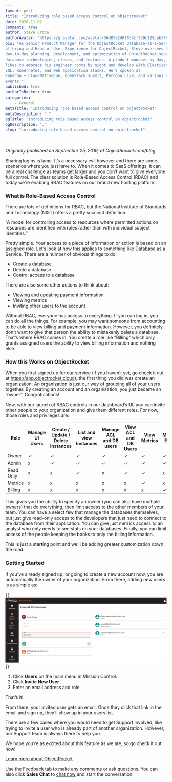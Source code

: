 ```yaml
---
layout: post
title: "Introducing role based access control on objectrocket"
date: 2020-11-02
comments: true
author: Steve Croce
authorAvatar: 'https://gravatar.com/avatar/56d03e2d0f853cff39c129cab3761d49'
bio: "As Senior Product Manager for the ObjectRocket Database-as-a-Service
offering and Head of User Experience for ObjectRocket, Steve oversees the
day-to-day planning, development, and optimization of ObjectRocket-supported
database technologies, clouds, and features. A product manager by day, he still
likes to embrace his engineer roots by night and develop with Elasticsearch,
SQL, Kubernetes, and web application stacks. He's spoken at
KubeCon + CloudNativeCon, OpenStack summit, Percona Live, and various Rackspace
events."
published: true
authorIsRacker: true
categories:
    - General
metaTitle: "Introducing role based access control on objectrocket"
metaDescription: "."
ogTitle: "Introducing role based access control on objectrocket"
ogDescription: "."
slug: "introducing-role-based-access-control-on-objectrocket"

---
```

*Originally published on September 25, 2019, at ObjectRocket.com/blog*

Sharing logins is lame. It’s a necessary evil however and there are some scenarios where you just have to.
When it comes to SaaS offerings, it can be a real challenge as teams get larger and you don’t want to
give everyone full control. The clear solution is Role-Based Access Control (RBAC) and today we’re
enabling RBAC features on our brand new hosting platform.

<!--more-->

### What is Role-Based Access Control

There are lots of definitions for RBAC, but the National Institute of Standards and Technology (NIST) offers a pretty succinct definition:

“A model for controlling access to resources where permitted actions on resources are identified
with roles rather than with individual subject identities.”

Pretty simple. Your access to a piece of information or action is based on an assigned role.
Let’s look at how this applies to something like Database as a Service. There are a number of
obvious things to do:

- Create a database
- Delete a database
- Control access to a database

There are also some other actions to think about:

- Viewing and updating payment information
- Viewing metrics
- Inviting other users to the account

Without RBAC, everyone has access to everything. If you can log in, you can do all the things.
For example, you may want someone from accounting to be able to view billing and payment
information. However, you definitely don’t want to give that person the ability to mistakenly
delete a database. That’s where RBAC comes in. You create a role like “Billing”
which only grants assigned users the ability to view billing information
and nothing else.

### How this Works on ObjectRocket

When you first signed up for our service (if you haven’t yet, go check it out at https://app.objectrocket.cloud),
the first thing you did was create an organization. An organization is just our way of grouping all of your users together.
By creating an account and an organization, you just became an “owner”. Congratulations!

Now, with our launch of RBAC controls in our dashboard’s UI, you can invite other people to your organization
and give them different roles. For now, those roles and privileges are:

<table>
  <tr>
    <th>Role</th>
    <th>Manage UI Users</th>
    <th>Create / Update / Delete Instances</th>
    <th>List and view Instances</th>
    <th>Manage ACL and DB users</th>
    <th>View ACL and DB Users</th>
    <th>View Metrics</th>
    <th>Manage Billing</th>
  </tr>
  <tr>
    <td>Owner</td>
    <td>✓</td>
    <td>✓</td>
    <td>✓</td>
    <td>✓</td>
    <td>✓</td>
    <td>✓</td>
    <td>✓</td>
  </tr>
  <tr>
    <td>Admin</td>
    <td>x</td>
    <td>✓</td>
    <td>✓</td>
    <td>✓</td>
    <td>✓</td>
    <td>✓</td>
    <td>✓</td>
  </tr>
  <tr>
    <td>Read Only</td>
    <td>x</td>
    <td>x</td>
    <td>✓</td>
    <td>x</td>
    <td>✓</td>
    <td>✓</td>
    <td>x</td>
  </tr>
    <tr>
    <td>Metrics</td>
    <td>x</td>
    <td>x</td>
    <td>x</td>
    <td>x</td>
    <td>x</td>
    <td>✓</td>
    <td>x</td>
  </tr>
    <tr>
    <td>Billing</td>
    <td>x</td>
    <td>x</td>
    <td>x</td>
    <td>x</td>
    <td>x</td>
    <td>x</td>
    <td>✓</td>
  </tr>
</table>

This gives you the ability to specify an owner (you can also have multiple owners) that do everything,
then limit access to the other members of your team. You can have a select few that manage the databases
themselves, but just give read-only access to the developers that just need to connect to the database
from their application. You can give just metrics access to an analyst who only needs to see stats on
your databases. Finally, you can limit access of the people keeping the books to only the billing information.

This is just a starting point and we’ll be adding greater customization down the road.

### Getting Started

If you’ve already signed up, or going to create a new account now, you are automatically the owner of
your organization. From there, adding new users is as simple as:

{{<img src="RBAC-Users-Permissions.png" title="" alt="user premissions">}}

1. Click **Users** on the main menu in Mission Control.
2. Click **Invite New User** .
3. Enter an email address and role

That’s it!

From there, your invited user gets an email. Once they click that link in the email and
sign up, they’ll show up in your users list.

There are a few cases where you would need to get Support involved, like trying to invite a user who is
already part of another organization. However, our Support team is always there to help you.

We hope you’re as excited about this feature as we are, so go check it out now!

<a class="cta purple" id="cta" href="https://www.objectrocket.com">Learn more about ObjectRocket</a>

Use the Feedback tab to make any comments or ask questions. You can also click
**Sales Chat** to [chat now](https://www.rackspace.com/) and start the conversation.
